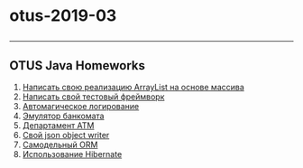 otus-2019-03</p>
================
  ***
## OTUS Java Homeworks
1. [Написать свою реализацию ArrayList на основе массива](https://github.com/eugenesev/otus-2019-03/tree/master/HW02-collections)
2. [Написать свой тестовый фреймворк](https://github.com/eugenesev/otus-2019-03/tree/master/HW03-test)
3. [Автомагическое логирование](https://github.com/eugenesev/otus-2019-03/blob/master/HW04-logging)
4. [Эмулятор банкомата](https://github.com/eugenesev/otus-2019-03/blob/master/HW06-atm)
5. [Департамент ATM](https://github.com/eugenesev/otus-2019-03/blob/master/HW06-atm)
6. [Cвой json object writer](https://github.com/eugenesev/otus-2019-03/tree/master/HW08-json)
7. [Самодельный ORM](https://github.com/eugenesev/otus-2019-03/tree/master/HW09-jdbc-template)
8. [Использование Hibernate](https://github.com/eugenesev/otus-2019-03/tree/master/HW10-hibernate)
